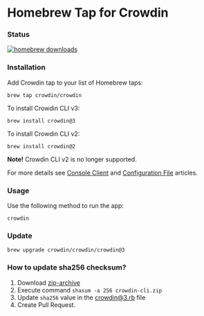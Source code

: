 # Homebrew Tap for Crowdin

### Status

[![homebrew downloads](https://img.shields.io/homebrew/installs/dy/crowdin?logo=homebrew)](https://formulae.brew.sh/formula/crowdin)

### Installation

Add Crowdin tap to your list of Homebrew taps:

```console
brew tap crowdin/crowdin
```

To install Crowdin CLI v3:

```console
brew install crowdin@3
```

To install Crowdin CLI v2:

```console
brew install crowdin@2
```

**Note!** Crowdin CLI v2 is no longer supported.

For more details see [Console Client](https://support.crowdin.com/cli-tool-v3/) and [Configuration File](https://support.crowdin.com/configuration-file-v3/) articles.

### Usage

Use the following method to run the app:

```console
crowdin
```

### Update

```console
brew upgrade crowdin/crowdin/crowdin@3
```


### How to update sha256 checksum?

1. Download [zip-archive](https://downloads.crowdin.com/cli/v3/crowdin-cli.zip)
2. Execute command `shasum -a 256 crowdin-cli.zip`
3. Update `sha256` value in the [crowdin@3.rb](https://github.com/crowdin/homebrew-crowdin/blob/master/Formula/crowdin%403.rb) file
4. Create Pull Request.
